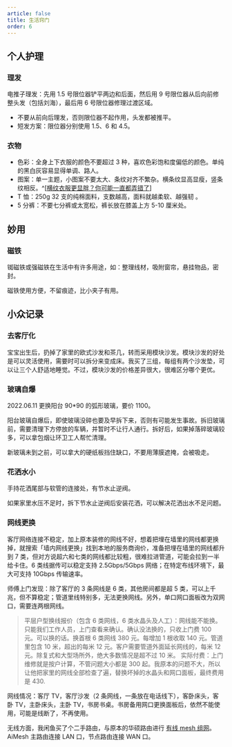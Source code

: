 ```yaml
---
article: false
title: 生活窍门
order: 6
---
```


## 个人护理

### 理发

电推子理发：先用 1.5 号限位器铲平两边和后面，然后用 9 号限位器从后向前修整头发（包括刘海），最后用 6 号限位器修理过渡区域。

- 不要从前向后理发，否则限位器不起作用，头发都被推平。
- 短发方案：限位器分别使用 1.5、6 和 4.5。

### 衣物

- 色彩：全身上下衣服的颜色不要超过 3 种，喜欢色彩饱和度偏低的颜色。单纯的黑白灰容易显得单调、路人。​
- 图案：单一主题，小图案不要太大、条纹对齐不繁杂。横条纹显高显瘦，竖条纹相反。​^[[横纹衣服更显胖？你可能一直都弄错了](https://www.guokr.com/article/459972/)]
- T 恤：250g 32 支的纯棉面料，支数越高，面料就越柔软、越强韧 ​。
- 5 分裤：不要七分裤或太宽松，裤长放在膝盖上方 5-10 厘米处。

## 妙用

### 磁铁

铷磁铁或强磁铁在生活中有许多用途，如：整理线材，吸附窗帘，悬挂物品，密封。

磁铁使用方便，不留痕迹，比小夹子有用。

## 小众记录

### 去客厅化

宝宝出生后，扔掉了家里的欧式沙发和茶几，转而采用模块沙发。模块沙发的好处是可以灵活使用，需要时可以拆分来变成床。我买了三组，每组有两个沙发垫，可以让三个人舒适地睡觉。不过，模块沙发的价格差异很大，很难区分哪个更优。

### 玻璃自爆

2022.06.11 更换阳台 90\*90 的弧形玻璃，要价 1100。

阳台玻璃自爆后，即使玻璃没碎也要及早拆下来，否则有可能发生事故。拆旧玻璃前，需要清理下方停放的车辆，并暂时不让行人通行。拆好后，如果掉落碎玻璃较多，可以拿包烟让环卫工人帮忙清理。

新玻璃未到之前，可以拿大的硬纸板挡住缺口，不要用薄膜遮掩，会被吸走。

### 花洒水小

手持花洒尾部与软管的连接处，有节水止逆阀。

如果家里水压不足时，拆下节水止逆阀后安装花洒，可以解决花洒出水不足问题。

### 网线更换

客厅网络连接不稳定，加上原本装修的网线不好，想着把埋在墙里的网线都更换掉，就搜索「墙内网线更换」找到本地的服务商询价，准备把埋在墙里的网线都升到 7 类，但对方说超六和七类的网线都比较粗，很难拉进管道，可能会拉到一半给卡住。6 类线据传可以稳定支持 2.5Gbps/5Gbps 网络；在特定布线环境下，最大可支持 10Gbps 传输速率。

师傅上门发现：除了客厅的 3 条网线是 6 类，其他房间都是超 5 类，可以上千兆，但不算稳定；管道里线特别多，无法更换网线。另外，单口网口面板改为双网口，需要连两根网线。

> 平层户型换线报价（包含 6 类网线，6 类水晶头及人工）：网线能不能换。只能我们工作人员，上门查看来确认。确认没法换的，只收上门费 100 元。可以换的话。换首根 6 类网线 380 元。每增加 1 根收取 140 元。管道里包含 10 米，超出的每米 12 元。客户需要管道外面延长网线的，每米 12 元。除复式和大型场所外，绝大多数情况是超不过 10 米。
> 实际付费：上门维修就是按户计算，不管问题大小都是 300 起。我原本的问题不大，所以让他把家里的网线全部检查了遍，替换坏掉的水晶头和网口面板，最终费用是 430.

网线情况：客厅 TV，客厅沙发（2 条网线，一条放在电话线下），客卧床头，客卧 TV，主卧床头，主卧 TV，书房书桌。书房备用网口更换面板后，依然不能使用，可能是线断了，不再使用。

无线方面，我闲鱼买了个二手路由，与原本的华硕路由进行 [有线 mesh 组网](https://sspai.com/post/74200)。AiMesh 主路由连接 LAN 口，节点路由连接 WAN 口。
